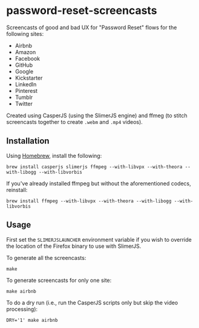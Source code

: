 # password-reset-screencasts

Screencasts of good and bad UX for "Password Reset" flows for the following sites:

* Airbnb
* Amazon
* Facebook
* GitHub
* Google
* Kickstarter
* LinkedIn
* Pinterest
* Tumblr
* Twitter

Created using CasperJS (using the SlimerJS engine) and ffmeg (to stitch screencasts together to create `.webm` and `.mp4` videos).


## Installation

Using [Homebrew](http://brew.sh/), install the following:

    brew install casperjs slimerjs ffmpeg --with-libvpx --with-theora --with-libogg --with-libvorbis

If you've already installed ffmpeg but without the aforementioned codecs, reinstall:

    brew install ffmpeg --with-libvpx --with-theora --with-libogg --with-libvorbis


## Usage

First set the `SLIMERJSLAUNCHER` environment variable if you wish to override the location of the Firefox binary to use with SlimerJS.

To generate all the screencasts:

    make

To generate screencasts for only one site:

    make airbnb

To do a dry run (i.e., run the CasperJS scripts only but skip the video processing):

    DRY='1' make airbnb
